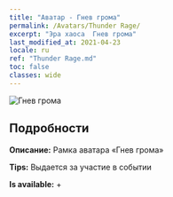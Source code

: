 ```yaml
---
title: "Аватар - Гнев грома"
permalink: /Avatars/Thunder Rage/
excerpt: "Эра хаоса  Гнев грома"
last_modified_at: 2021-04-23
locale: ru
ref: "Thunder Rage.md"
toc: false
classes: wide
---
```

 ![Гнев грома](/images/a/avatarFrame_57.png)

## Подробности

 **Описание:** Рамка аватара «Гнев грома» 

 **Tips:** Выдается за участие в событии 

 **Is available:**  + 

